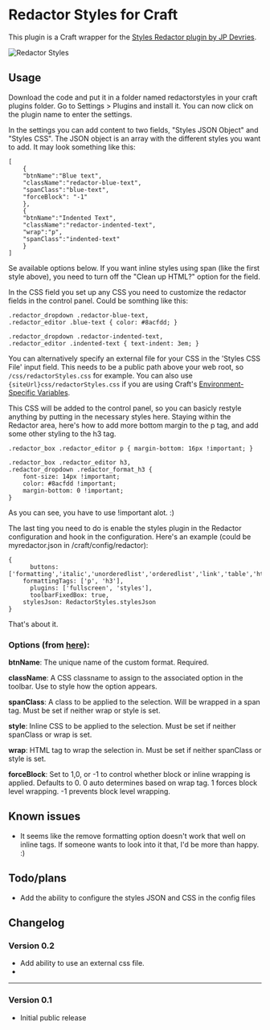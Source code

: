 Redactor Styles for Craft
===========

This plugin is a Craft wrapper for the [Styles Redactor plugin by JP Devries](https://github.com/jpdevries/styles).

![Redactor Styles](https://www.modmore.com/assets/uploads/redactor_custom_styles.png)


Usage
---
Download the code and put it in a folder named redactorstyles in your craft plugins folder. Go to Settings > Plugins 
and install it. You can now click on the plugin name to enter the settings.

In the settings you can add content to two fields, "Styles JSON Object" and "Styles CSS". The JSON object is an array 
with the different styles you want to add. It may look something like this:

    [
        { 
        "btnName":"Blue text", 
        "className":"redactor-blue-text", 
        "spanClass":"blue-text", 
        "forceBlock": "-1"
        },
        { 
        "btnName":"Indented Text", 
        "className":"redactor-indented-text", 
        "wrap":"p", 
        "spanClass":"indented-text" 
        }
    ]

Se available options below. If you want inline styles using span (like the first style above), you need to turn off the 
"Clean up HTML?" option for the field.  

In the CSS field you set up any CSS you need to customize the redactor fields in the 
control panel. Could be somthing like this:
 
    .redactor_dropdown .redactor-blue-text,
    .redactor_editor .blue-text { color: #8acfdd; }
    
    .redactor_dropdown .redactor-indented-text, 
    .redactor_editor .indented-text { text-indent: 3em; }
    
You can alternatively specify an external file for your CSS in the 'Styles CSS File' input field. This needs to be a public path above your web root, so `/css/redactorStyles.css` for example. You can also use `{siteUrl}css/redactorStyles.css` if you are using Craft's [Environment-Specific Variables](http://buildwithcraft.com/docs/multi-environment-configs#environment-specific-variables).

This CSS will be added to the control panel, so you can basicly restyle anything by putting in the necessary styles 
here. Staying within the Redactor area, here's how to add more bottom margin to the p tag, and add some other styling 
to the h3 tag.
 
    .redactor_box .redactor_editor p { margin-bottom: 16px !important; }
    
    .redactor_box .redactor_editor h3, 
    .redactor_dropdown .redactor_format_h3 { 
        font-size: 14px !important; 
        color: #8acfdd !important; 
        margin-bottom: 0 !important; 
    }

As you can see, you have to use !important alot. :)

The last ting you need to do is enable the styles plugin in the Redactor configuration and hook in the configuration. 
Here's an example (could be myredactor.json in /craft/config/redactor):

    {
	      buttons: ['formatting','italic','unorderedlist','orderedlist','link','table','html'],
        formattingTags: ['p', 'h3'],
	      plugins: ['fullscreen', 'styles'],
	      toolbarFixedBox: true,
        stylesJson: RedactorStyles.stylesJson
    }


That's about it.
 
 
### Options (from [here](https://www.modmore.com/extras/redactor/documentation/creating-custom-formats/#format-options)):

**btnName**: The unique name of the custom format. Required.

**className**: A CSS classname to assign to the associated option in the toolbar. Use to style how the option appears.

**spanClass**: A class to be applied to the selection. Will be wrapped in a span tag. Must be set if neither wrap or style is set.

**style**: Inline CSS to be applied to the selection. Must be set if neither spanClass or wrap is set.

**wrap**: HTML tag to wrap the selection in. Must be set if neither spanClass or style is set.

**forceBlock**: Set to 1,0, or -1 to control whether block or inline wrapping is applied. Defaults to 0. 0 auto determines based on wrap tag. 1 forces block level wrapping. -1 prevents block level wrapping.



Known issues
---
- It seems like the remove formatting option doesn't work that well on inline tags. If someone wants to look into it that, I'd be more than happy. :) 


Todo/plans
---
- Add the ability to configure the styles JSON and CSS in the config files



Changelog
---
### Version 0.2
 - Add ability to use an external css file.
 - 
 
---
### Version 0.1
 - Initial public release
